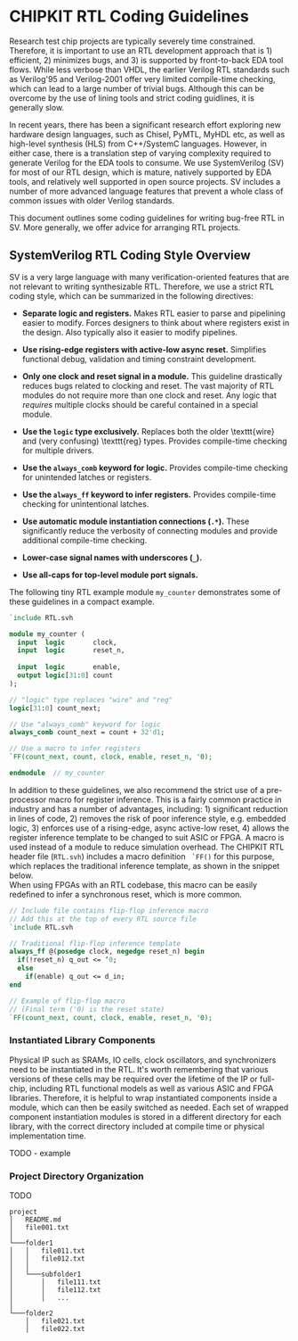 # CHIPKIT RTL Coding Guidelines

Research test chip projects are typically severely time constrained.
Therefore, it is important to use an RTL development approach that is 1) efficient, 2) minimizes bugs, and 3) is supported by front-to-back EDA tool flows.
While less verbose than VHDL, the earlier Verilog RTL standards such as Verilog'95 and Verilog-2001 offer very limited compile-time checking, which can lead to a large number of trivial bugs.
Although this can be overcome by the use of lining tools and strict coding guidlines, it is generally slow.

In recent years, there has been a significant research effort exploring new hardware design languages, such as Chisel, PyMTL, MyHDL etc, as well as high-level synthesis (HLS) from C++/SystemC languages.
However, in either case, there is a translation step of varying complexity required to generate Verilog for the EDA tools to consume.
We use SystemVerilog (SV) for most of our RTL design, which is mature, natively supported by EDA tools, and relatively well supported in open source projects.
SV includes a number of more advanced language features that prevent a whole class of common issues with older Verilog standards.

This document outlines some coding guidelines for writing bug-free RTL in SV.
More generally, we offer advice for arranging RTL projects.

## SystemVerilog RTL Coding Style Overview

SV is a very large language with many verification-oriented features that are not relevant to writing synthesizable RTL.
Therefore, we use a strict RTL coding style, which can be summarized in the following directives:

* **Separate logic and registers.**
Makes RTL easier to parse and pipelining easier to modify.
Forces designers to think about where registers exist in the design.
Also typically also  it easier to modify pipelines.

* **Use rising-edge registers with active-low async reset.**
Simplifies functional debug, validation and timing constraint development.

* **Only one clock and reset signal in a module.**
This guideline drastically reduces bugs related to clocking and reset.
The vast majority of RTL modules do not require more than one clock and reset.
Any logic that *requires* multiple clocks should be careful contained in a special module.

* **Use the `logic` type exclusively.**
Replaces both the older \texttt{wire} and (very confusing) \texttt{reg} types.
Provides compile-time checking for multiple drivers.

* **Use the `always_comb` keyword for logic.**
Provides compile-time checking for unintended latches or registers.

* **Use the ``always_ff`` keyword to infer registers.**
Provides compile-time checking for unintentional latches.

* **Use automatic module instantiation connections (`.*`).**
These significantly reduce the verbosity of connecting modules and provide additional compile-time checking.

* **Lower-case signal names with underscores (`_`).**

* **Use all-caps for top-level module port signals.**


The following tiny RTL example module `my_counter` demonstrates some of these guidelines in a compact example.

```systemverilog
`include RTL.svh

module my_counter (
  input  logic       clock,
  input  logic       reset_n,
  
  input  logic       enable,
  output logic[31:0] count
);

// "logic" type replaces "wire" and "reg"
logic[31:0] count_next;

// Use "always_comb" keyword for logic
always_comb count_next = count + 32'd1;

// Use a macro to infer registers
`FF(count_next, count, clock, enable, reset_n, '0); 

endmodule  // my_counter
```

In addition to these guidelines, we also recommend the strict use of a pre-processor macro for register inference.
This is a fairly common practice in industry and has a number of advantages, including: 1) significant reduction in lines of code, 2) removes the risk of poor inference style, e.g. embedded logic, 3) enforces use of a rising-edge, async active-low reset, 4) allows the register inference template to be changed to suit ASIC or FPGA.
A macro is used instead of a module to reduce simulation overhead.
The CHIPKIT RTL header file (`RTL.svh`) includes a macro definition `` `FF()`` for this purpose, which replaces the traditional inference template, as shown in the snippet below.  
When using FPGAs with an RTL codebase, this macro can be easily redefined to infer a synchronous reset, which is more common.

```systemverilog
// Include file contains flip-flop inference macro
// Add this at the top of every RTL source file
`include RTL.svh

// Traditional flip-flop inference template
always_ff @(posedge clock, negedge reset_n) begin
  if(!reset_n) q_out <= ‘0;
  else
    if(enable) q_out <= d_in;
end

// Example of flip-flop macro
// (Final term ('0) is the reset state)
`FF(count_next, count, clock, enable, reset_n, '0); 
```

### Instantiated Library Components

Physical IP such as SRAMs, IO cells, clock oscillators, and synchronizers need to be instantiated in the RTL.
It's worth remembering that various versions of these cells may be required over the lifetime of the IP or full-chip, including RTL functional models as well as various ASIC and FPGA libraries.
Therefore, it is helpful to wrap instantiated components inside a module, which can then be easily switched as needed.
Each set of wrapped component instantiation modules is stored in a different directory for each library, with the correct directory included at compile time or physical implementation time.

TODO - example

### Project Directory Organization

TODO

```
project
│   README.md
│   file001.txt    
│
└───folder1 
│   │   file011.txt
│   │   file012.txt
│   │
│   └───subfolder1
│       │   file111.txt
│       │   file112.txt
│       │   ...
│   
└───folder2
    │   file021.txt
    │   file022.txt
```




